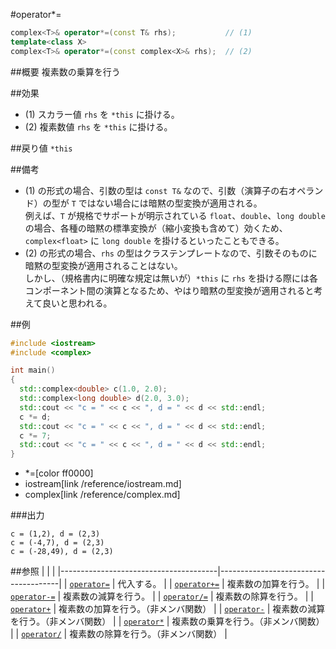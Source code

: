 #operator*=
```cpp
complex<T>& operator*=(const T& rhs);			// (1)
template<class X>
complex<T>& operator*=(const complex<X>& rhs);	// (2)
```

##概要
複素数の乗算を行う


##効果
- (1) スカラー値 `rhs` を `*this` に掛ける。
- (2) 複素数値 `rhs` を `*this` に掛ける。


##戻り値
`*this`


##備考
- (1) の形式の場合、引数の型は `const T&` なので、引数（演算子の右オペランド）の型が `T` ではない場合には暗黙の型変換が適用される。  
例えば、`T` が規格でサポートが明示されている `float`、`double`、`long double` の場合、各種の暗黙の標準変換が（縮小変換も含めて）効くため、`complex<float>` に `long double` を掛けるといったこともできる。
- (2) の形式の場合、`rhs` の型はクラステンプレートなので、引数そのものに暗黙の型変換が適用されることはない。  
しかし、（規格書内に明確な規定は無いが）`*this` に `rhs` を掛ける際には各コンポーネント間の演算となるため、やはり暗黙の型変換が適用されると考えて良いと思われる。


##例
```cpp
#include <iostream>
#include <complex>

int main()
{
  std::complex<double> c(1.0, 2.0);
  std::complex<long double> d(2.0, 3.0);
  std::cout << "c = " << c << ", d = " << d << std::endl;
  c *= d;
  std::cout << "c = " << c << ", d = " << d << std::endl;
  c *= 7;
  std::cout << "c = " << c << ", d = " << d << std::endl;
}
```
* *=[color ff0000]
* iostream[link /reference/iostream.md]
* complex[link /reference/complex.md]

###出力
```
c = (1,2), d = (2,3)
c = (-4,7), d = (2,3)
c = (-28,49), d = (2,3)
```


##参照
|                                       |                                      |
|---------------------------------------|--------------------------------------|
| [`operator=`](op_assign.md)           | 代入する。                           |
| [`operator+=`](op_plus_assign.md)     | 複素数の加算を行う。                 |
| [`operator-=`](op_minus_assign.md)    | 複素数の減算を行う。                 |
| [`operator/=`](op_divide_assign.md)   | 複素数の除算を行う。                 |
| [`operator+`](../op_plus.md)          | 複素数の加算を行う。（非メンバ関数） |
| [`operator-`](../op_minus.md)         | 複素数の減算を行う。（非メンバ関数） |
| [`operator*`](../op_multiply.md)      | 複素数の乗算を行う。（非メンバ関数） |
| [`operator/`](../op_divide.md)        | 複素数の除算を行う。（非メンバ関数） |
